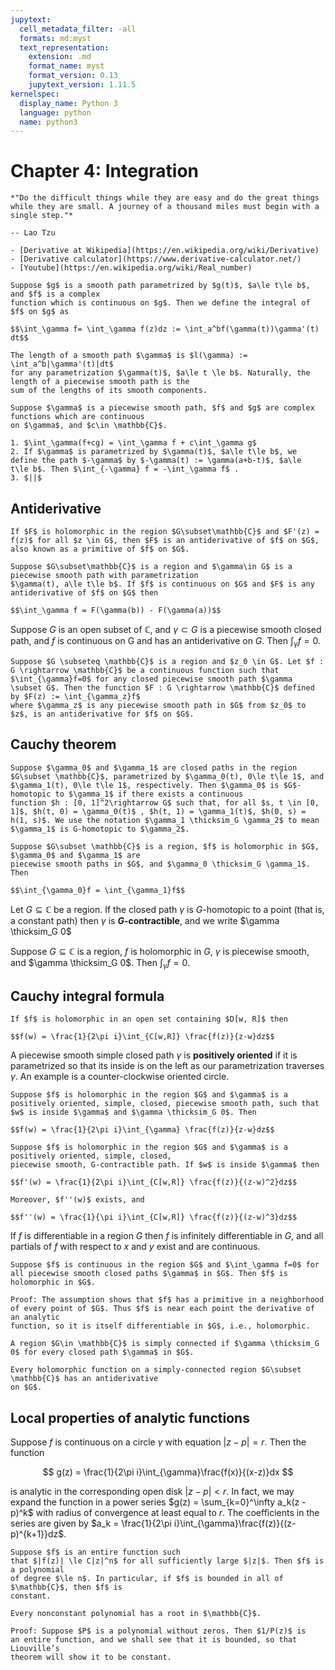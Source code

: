 ```yaml
---
jupytext:
  cell_metadata_filter: -all
  formats: md:myst
  text_representation:
    extension: .md
    format_name: myst
    format_version: 0.13
    jupytext_version: 1.11.5
kernelspec:
  display_name: Python 3
  language: python
  name: python3
---
```


# Chapter 4: Integration

```{epigraph}
*"Do the difficult things while they are easy and do the great things while they are small. A journey of a thousand miles must begin with a single step."*

-- Lao Tzu
```

```{seealso}
- [Derivative at Wikipedia](https://en.wikipedia.org/wiki/Derivative)
- [Derivative calculator](https://www.derivative-calculator.net/)
- [Youtube](https://en.wikipedia.org/wiki/Real_number) 
```

````{prf:definition} complex integral
Suppose $g$ is a smooth path parametrized by $g(t)$, $a\le t\le b$, and $f$ is a complex
function which is continuous on $g$. Then we define the integral of $f$ on $g$ as

$$\int_\gamma f= \int_\gamma f(z)dz := \int_a^bf(\gamma(t))\gamma'(t) dt$$
````

````{prf:definition} Length of a smooth curve
The length of a smooth path $\gamma$ is $l(\gamma) := \int_a^b|\gamma'(t)|dt$
for any parametrization $\gamma(t)$, $a\le t \le b$. Naturally, the length of a piecewise smooth path is the
sum of the lengths of its smooth components.
````

````{prf:theorem}
Suppose $\gamma$ is a piecewise smooth path, $f$ and $g$ are complex functions which are continuous
on $\gamma$, and $c\in \mathbb{C}$.

1. $\int_\gamma(f+cg) = \int_\gamma f + c\int_\gamma g$
2. If $\gamma$ is parametrized by $\gamma(t)$, $a\le t\le b$, we define the path $-\gamma$ by $-\gamma(t) := \gamma(a+b-t)$, $a\le t\le b$. Then $\int_{-\gamma} f = -\int_\gamma f$ .
3. $||$
````


## Antiderivative
````{prf:definition}
If $F$ is holomorphic in the region $G\subset\mathbb{C}$ and $F'(z) = f(z)$ for all $z \in G$, then $F$ is an antiderivative of $f$ on $G$, also known as a primitive of $f$ on $G$.
````

````{prf:definition}
Suppose $G\subset\mathbb{C}$ is a region and $\gamma\in G$ is a piecewise smooth path with parametrization
$\gamma(t), a\le t\le b$. If $f$ is continuous on $G$ and $F$ is any antiderivative of $f$ on $G$ then

$$\int_\gamma f = F(\gamma(b)) - F(\gamma(a))$$
````

Suppose $G$ is an open subset of $\mathbb{C}$, and $\gamma \subset G$ is a piecewise smooth closed path, and $f$ is continuous on G and has an antiderivative on $G$. Then $\int_{\gamma} f = 0$.

````{prf:theorem}
Suppose $G \subseteq \mathbb{C}$ is a region and $z_0 \in G$. Let $f : G \rightarrow \mathbb{C}$ be a continuous function such that $\int_{\gamma}f=0$ for any closed piecewise smooth path $\gamma \subset G$. Then the function $F : G \rightarrow \mathbb{C}$ defined by $F(z) := \int_{\gamma_z}f$
where $\gamma_z$ is any piecewise smooth path in $G$ from $z_0$ to $z$, is an antiderivative for $f$ on $G$.
````

## Cauchy theorem
````{prf:definition}
Suppose $\gamma_0$ and $\gamma_1$ are closed paths in the region $G\subset \mathbb{C}$, parametrized by $\gamma_0(t), 0\le t\le 1$, and $\gamma_1(t), 0\le t\le 1$, respectively. Then $\gamma_0$ is $G$-homotopic to $\gamma_1$ if there exists a continuous
function $h : [0, 1]^2\rightarrow G$ such that, for all $s, t \in [0, 1]$, $h(t, 0) = \gamma_0(t)$ , $h(t, 1) = \gamma_1(t)$, $h(0, s) = h(1, s)$. We use the notation $\gamma_1 \thicksim_G \gamma_2$ to mean $\gamma_1$ is G-homotopic to $\gamma_2$.
````

````{prf:theorem} Cauchy theorem
Suppose $G\subset \mathbb{C}$ is a region, $f$ is holomorphic in $G$, $\gamma_0$ and $\gamma_1$ are
piecewise smooth paths in $G$, and $\gamma_0 \thicksim_G \gamma_1$. Then

$$\int_{\gamma_0}f = \int_{\gamma_1}f$$
````

Let $G \subseteq \mathbb{C}$ be a region. If the closed path $\gamma$ is $G$-homotopic to a point (that is, a constant path) then $\gamma$ is **$G$-contractible**, and we write $\gamma \thicksim_G 0$

Suppose $G \subseteq \mathbb{C}$ is a region, $f$ is holomorphic in $G$, $\gamma$ is piecewise smooth, and $\gamma \thicksim_G 0$. Then $\int_{\gamma}f=0$.

## Cauchy integral formula
````{prf:theorem} Cauchy integral formula
If $f$ is holomorphic in an open set containing $D[w, R]$ then

$$f(w) = \frac{1}{2\pi i}\int_{C[w,R]} \frac{f(z)}{z-w}dz$$
````

A piecewise smooth simple closed path $\gamma$ is **positively oriented** if it is parametrized so
that its inside is on the left as our parametrization traverses $\gamma$. An example is a counter-clockwise
oriented circle.

````{prf:theorem}
Suppose $f$ is holomorphic in the region $G$ and $\gamma$ is a
positively oriented, simple, closed, piecewise smooth path, such that $w$ is inside $\gamma$ and $\gamma \thicksim_G 0$. Then

$$f(w) = \frac{1}{2\pi i}\int_{\gamma} \frac{f(z)}{z-w}dz$$
````

````{prf:theorem}
Suppose $f$ is holomorphic in the region $G$ and $\gamma$ is a positively oriented, simple, closed,
piecewise smooth, G-contractible path. If $w$ is inside $\gamma$ then

$$f'(w) = \frac{1}{2\pi i}\int_{C[w,R]} \frac{f(z)}{(z-w)^2}dz$$

Moreover, $f''(w)$ exists, and

$$f''(w) = \frac{1}{\pi i}\int_{C[w,R]} \frac{f(z)}{(z-w)^3}dz$$
````

If $f$ is differentiable in a region $G$ then $f$ is infinitely differentiable in $G$, and all partials
of $f$ with respect to $x$ and $y$ exist and are continuous.

````{prf:theorem} Morera theorem
Suppose $f$ is continuous in the region $G$ and $\int_\gamma f=0$ for all piecewise smooth closed paths $\gamma$ in $G$. Then $f$ is holomorphic in $G$.

Proof: The assumption shows that $f$ has a primitive in a neighborhood
of every point of $G$­. Thus $f$ is near each point the derivative of an analytic
function, so it is itself differentiable in ­$G$, i.e., holomorphic.
````

````{prf:definition} Simply connected
A region $G\in \mathbb{C}$ is simply connected if $\gamma \thicksim_G 0$ for every closed path $\gamma$ in $G$.
````

````{prf:theorem}
Every holomorphic function on a simply-connected region $G\subset \mathbb{C}$ has an antiderivative
on $G$.
````

## Local properties of analytic functions
Suppose $f$ is continuous on a circle $\gamma$ with equation
$|z-p| = r$. Then the function

$$
g(z) = \frac{1}{2\pi i}\int_{\gamma}\frac{f(x)}{(x-z)}dx
$$

is analytic in the corresponding open disk $|z-p| < r$. In fact, we may
expand the function in a power series $g(z) = \sum_{k=0}^\infty a_k(z - p)^k$ with
radius of convergence at least equal to $r$. The coefficients in the series
are given by $a_k = \frac{1}{2\pi i}\int_{\gamma}\frac{f(z)}{(z-p)^{k+1}}dz$.

````{prf:theorem} Liouville 
Suppose $f$ is an entire function such
that $|f(z)| \le C|z|^n$ for all sufficiently large $|z|$. Then $f$ is a polynomial
of degree $\le n$. In particular, if $f$ is bounded in all of $\mathbb{C}$, then $f$ is
constant.
````

````{prf:theorem} Fundamental theorem of algebra
Every nonconstant polynomial has a root in $\mathbb{C}$.

Proof: Suppose $P$ is a polynomial without zeros. Then $1/P(z)$ is
an entire function, and we shall see that it is bounded, so that Liouville’s
theorem will show it to be constant.
````
